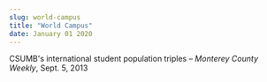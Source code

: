 ```yaml
---
slug: world-campus
title: "World Campus"
date: January 01 2020
---
```


 
<p>
  CSUMB's international student population triples –
  <em>Monterey County Weekly</em>, Sept. 5, 2013
</p>
 
